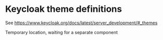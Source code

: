 # Keycloak theme definitions

See https://www.keycloak.org/docs/latest/server_development/#_themes

Temporary location, waiting for a separate component
